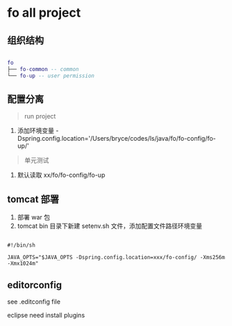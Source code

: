 # fo all project

## 组织结构

```lua

fo
├── fo-common -- common
└── fo-up -- user permission

```


## 配置分离

> run project

1. 添加环境变量 -Dspring.config.location='/Users/bryce/codes/ls/java/fo/fo-config/fo-up/'

> 单元测试

1. 默认读取 xx/fo/fo-config/fo-up

## tomcat 部署

1. 部署 war 包
1. tomcat bin 目录下新建 setenv.sh 文件，添加配置文件路径环境变量  

```shell

#!/bin/sh

JAVA_OPTS="$JAVA_OPTS -Dspring.config.location=xxx/fo-config/ -Xms256m -Xmx1024m"

```

## editorconfig

see .editconfig file

eclipse need install plugins

